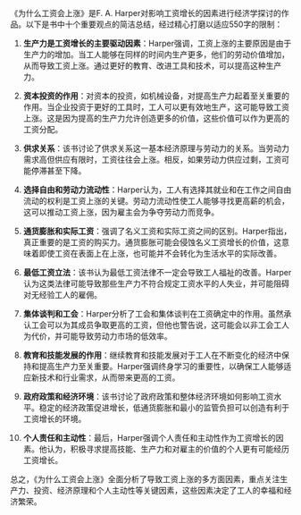 《为什么工资会上涨》是F. A. Harper对影响工资增长的因素进行经济学探讨的作品。以下是书中十个重要观点的简洁总结，经过精心打磨以适应550字的限制：

1. **生产力是工资增长的主要驱动因素**：Harper强调，工资上涨的主要原因是由于生产力的增加。当工人能够在同样的时间内生产更多，他们的劳动价值增加，从而导致工资上涨。通过更好的教育、改进工具和技术，可以提高这种生产力。

2. **资本投资的作用**：对资本的投资，如机械设备，对提高生产力起着至关重要的作用。当企业投资于更好的工具时，工人可以更有效地生产，这可能导致工资上涨。这是因为提高的生产力允许创造更多的价值，这些价值可以作为更高的工资分配。

3. **供求关系**：该书讨论了供求关系这一基本经济原理与劳动力的关系。当劳动力需求高但供应有限时，工资往往会上涨。相反，如果劳动力供应过剩，工资可能停滞甚至下降。

4. **选择自由和劳动力流动性**：Harper认为，工人有选择其就业和在工作之间自由流动的权利是工资上涨的关键。劳动力流动性使工人能够寻找更高薪的机会，这可以推动工资上涨，因为雇主会为争夺劳动力而竞争。

5. **通货膨胀和实际工资**：强调了名义工资和实际工资之间的区别。Harper指出，真正重要的是工资的购买力。通货膨胀可能会侵蚀名义工资增长的价值，这意味着即使工资在表面上在上涨，也可能并不会转化为生活水平的实际改善。

6. **最低工资立法**：该书认为最低工资法律不一定会导致工人福祉的改善。Harper认为这类法律可能导致那些生产力不符合规定工资水平的人失业，并可能阻碍对无经验工人的雇佣。

7. **集体谈判和工会**：Harper分析了工会和集体谈判在工资确定中的作用。虽然承认工会可以为其成员争取更高的工资，但他也警告说，这可能会以非工会工人为代价，并可能导致劳动力市场的低效率。

8. **教育和技能发展的作用**：继续教育和技能发展对于工人在不断变化的经济中保持和提高生产力至关重要。Harper强调终身学习的重要性，以确保工人能够适应新技术和行业需求，从而带来更高的工资。

9. **政府政策和经济环境**：该书讨论了政府政策和整体经济环境如何影响工资水平。稳定的经济政策促进增长，低通货膨胀和最小的监管负担可以创造有利于工资增长的环境。

10. **个人责任和主动性**：最后，Harper强调个人责任和主动性作为工资增长的因素。他认为，积极寻求提高技能、生产力和对雇主的价值的个人更有可能经历工资增长。

总之，《为什么工资会上涨》全面分析了导致工资上涨的多方面因素，重点关注生产力、投资、经济原理和个人主动性等关键因素，这些因素决定了工人的幸福和经济繁荣。